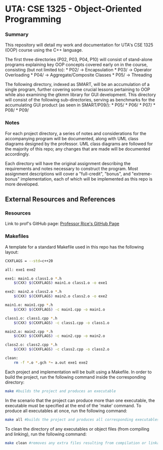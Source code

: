 # UTA: CSE 1325 - Object-Oriented Programming

### Summary
This repository will detail my work and documentation for UTA's CSE 1325 (OOP) course using the C++ language.

The first three directories (P02, P03, P04, P10) will consist of stand-alone programs explaining key OOP concepts covered 
early on in the course, consisting (but not limited to):
	* P02/ -> Encapsulation
	* P03/ -> Operator Overloading
	* P04/ -> Aggregate/Composite Classes
	* P05/ -> Threading

The following directory, indexed as SMART, will be an accumulation of a single program, further covering some crucial 
lessons pertaining to OOP while also examining the gtkmm library for GUI development. This directory will consist of the 
following sub-directories, serving as benchmarks for the accumulating GUI product (as seen in SMART/P09/):
	* P05/
	* P06/
	* P07/
	* P08/
	* P09/

### Notes
For each project directory, a series of notes and considerations for the accompanying program will be documented, along 
with UML class diagrams designed by the professor. UML class diagrams are followed for the majority of this repo; any 
changes that are made will be documented accordingly.

Each directory will have the original assignment describing the requirements and notes necessary to construct the 
program. Most assignment descriptions will cover a "full-credit", "bonus", and "extreme-bonus" implementation, each of 
which will be implemented as this repo is more developed.

## External Resources and References
### Resources
Link to prof's GitHub page: [Professor Rice's GitHub Page](https://github.com/prof-rice)

### Makefiles
A template for a standard Makefile used in this repo has the following layout:
```bash
CXXFLAGS = --std=c++20

all: exe1 exe2

exe1: main1.o class1.o *.h
	$(CXX) $(CXXFLAGS) main1.o class1.o -o exe1

exe2: main2.o class2.o *.h
	$(CXX) $(CXXFLAGS) main2.o class2.o -o exe2

main1.o: main1.cpp *.h
	$(CXX) $(CXXFLAGS) -c main1.cpp -o main1.o

class1.o: class1.cpp *.h
	$(CXX) $(CXXFLAGS) -c class1.cpp -o class1.o

main2.o: main2.cpp *.h
	$(CXX) $(CXXFLAGS) -c main2.cpp -o main2.o

class2.o: class2.cpp *.h
	$(CXX) $(CXXFLAGS) -c class2.cpp -o class2.o

clean:
	rm -f *.o *.gch *~ a.out exe1 exe2
``` 

Each project and implementation will be built using a Makefile. In order to build the project, run the following command 
inside the corresponding directory:
```bash
make #builds the project and produces an executable
```

In the scenario that the project can produce more than one executable, the executable must be specified at the end of the 
'make' command. To produce all executables at once, run the following command:
```bash
make all #builds the project and produces all corresponding executables
```

To clean the directory of any executables or object files (from compiling and linking), run the following command:
```bash
make clean #removes any extra files resulting from compilation or linkage of src files
```

